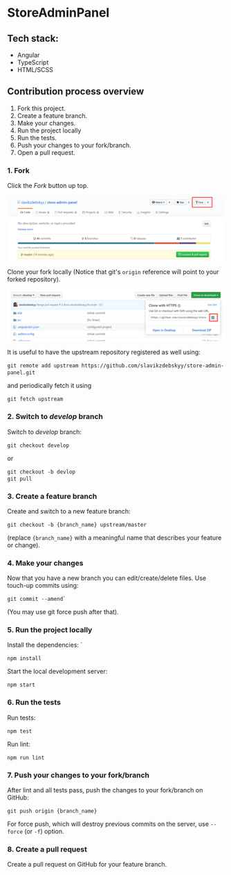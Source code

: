 # StoreAdminPanel

## Tech stack:

* Angular
* TypeScript 
* HTML/SCSS

## Contribution process overview

1. Fork this project.
1. Create a feature branch.
1. Make your changes.
1. Run the project locally
1. Run the tests.
1. Push your changes to your fork/branch.
1. Open a pull request.

### 1. Fork

Click the _Fork_ button up top.

![Forking the repo](.github/fork.png)

Clone your fork locally (Notice that git's `origin` reference will point to your forked repository).

![Cloning the repo](.github/clone.png)

It is useful to have the upstream repository registered as well using: 

    git remote add upstream https://github.com/slavikzdebskyy/store-admin-panel.git

and periodically fetch it using 

    git fetch upstream

### 2. Switch to _develop_ branch

Switch to _develop_ branch: 

    git checkout develop

or

    git checkout -b devlop
    git pull


### 3. Create a feature branch

Create and switch to a new feature branch:  

    git checkout -b {branch_name} upstream/master 

(replace `{branch_name}` with a meaningful name that describes your feature or change).

### 4. Make your changes

Now that you have a new branch you can edit/create/delete files. Use touch-up commits using:

    git commit --amend`

(You may use git force push after that).

### 5. Run the project locally

Install the dependencies: `

    npm install

Start the local development server:

    npm start

### 6. Run the tests

Run tests: 
    
    npm test

Run lint: 
    
    npm run lint

### 7. Push your changes to your fork/branch

After lint and all tests pass, push the changes to your fork/branch on GitHub: 
    
    git push origin {branch_name}
For force push, which will destroy previous commits on the server, use `--force` (or `-f`) option.

### 8. Create a pull request

Create a pull request on GitHub for your feature branch.


